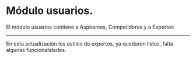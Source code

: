 # Módulo usuarios.

<p>El módulo usuarios contiene a Aspirantes, Competidores y a Expertos</p>
<hr>
<p>En esta actualización los estilos de expertos, ya quedaron listos, falta algunas funcionalidades.  </p>
